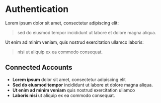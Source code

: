<!-- Authentication and Connected Accounts -->


# Authentication

Lorem ipsum dolor sit amet, consectetur adipiscing elit:
> sed do eiusmod tempor incididunt ut labore et dolore magna aliqua. 

Ut enim ad minim veniam, quis nostrud exercitation ullamco laboris:
>nisi ut aliquip ex ea commodo consequat.




## Connected Accounts

* **Lorem ipsum** dolor sit amet, consectetur adipiscing elit
* **Sed do eiusmod tempor** incididunt ut labore et dolore magna aliqua. 
* **Ut enim ad minim veniam** quis nostrud exercitation ullamco
*  **Laboris nisi** ut aliquip ex ea commodo consequat.